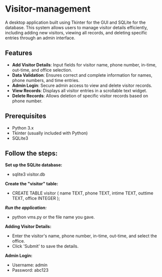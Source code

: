 # Visitor-management
A desktop application built using Tkinter for the GUI and SQLite for the database. This system allows users to manage visitor details efficiently, including adding new visitors, viewing all records, and deleting specific entries through an admin interface.

## Features

- **Add Visitor Details**: Input fields for visitor name, phone number, in-time, out-time, and office selection.
- **Data Validation**: Ensures correct and complete information for names, phone numbers, and time entries.
- **Admin Login**: Secure admin access to view and delete visitor records.
- **View Records**: Displays all visitor entries in a scrollable text widget.
- **Delete Records**: Allows deletion of specific visitor records based on phone number.

## Prerequisites

- Python 3.x
- Tkinter (usually included with Python)
- SQLite3

## Follow the steps:

**Set up the SQLite database:**
- sqlite3 visitor.db

**Create the "visitor" table:**
 - CREATE TABLE visitor (
    name TEXT,
    phone TEXT,
    intime TEXT,
    outtime TEXT,
    office INTEGER
 );

**_Run the application:_**
 - python vms.py or the file name you gave.

**Adding Visitor Details:**
- Enter the visitor's name, phone number, in-time, out-time, and select the office.
- Click 'Submit' to save the details.

**Admin Login:**
- Username: admin
- Password: abc123

  

  
